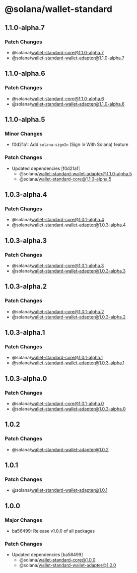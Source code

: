 # @solana/wallet-standard

## 1.1.0-alpha.7

### Patch Changes

-   @solana/wallet-standard-core@1.1.0-alpha.7
-   @solana/wallet-standard-wallet-adapter@1.1.0-alpha.7

## 1.1.0-alpha.6

### Patch Changes

-   @solana/wallet-standard-core@1.1.0-alpha.6
-   @solana/wallet-standard-wallet-adapter@1.1.0-alpha.6

## 1.1.0-alpha.5

### Minor Changes

-   f0d21a1: Add `solana:signIn` (Sign In With Solana) feature

### Patch Changes

-   Updated dependencies [f0d21a1]
    -   @solana/wallet-standard-wallet-adapter@1.1.0-alpha.5
    -   @solana/wallet-standard-core@1.1.0-alpha.5

## 1.0.3-alpha.4

### Patch Changes

-   @solana/wallet-standard-core@1.0.1-alpha.4
-   @solana/wallet-standard-wallet-adapter@1.0.3-alpha.4

## 1.0.3-alpha.3

### Patch Changes

-   @solana/wallet-standard-core@1.0.1-alpha.3
-   @solana/wallet-standard-wallet-adapter@1.0.3-alpha.3

## 1.0.3-alpha.2

### Patch Changes

-   @solana/wallet-standard-core@1.0.1-alpha.2
-   @solana/wallet-standard-wallet-adapter@1.0.3-alpha.2

## 1.0.3-alpha.1

### Patch Changes

-   @solana/wallet-standard-core@1.0.1-alpha.1
-   @solana/wallet-standard-wallet-adapter@1.0.3-alpha.1

## 1.0.3-alpha.0

### Patch Changes

-   @solana/wallet-standard-core@1.0.1-alpha.0
-   @solana/wallet-standard-wallet-adapter@1.0.3-alpha.0

## 1.0.2

### Patch Changes

-   @solana/wallet-standard-wallet-adapter@1.0.2

## 1.0.1

### Patch Changes

-   @solana/wallet-standard-wallet-adapter@1.0.1

## 1.0.0

### Major Changes

-   ba56499: Release v1.0.0 of all packages

### Patch Changes

-   Updated dependencies [ba56499]
    -   @solana/wallet-standard-core@1.0.0
    -   @solana/wallet-standard-wallet-adapter@1.0.0
